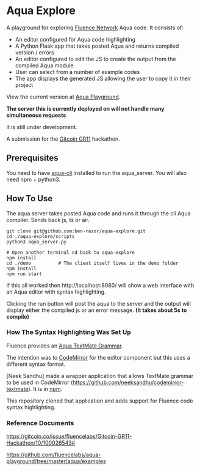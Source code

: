 # Aqua Explore

A playground for exploring [Fluence Network](https://fluence.network/) Aqua code. It consists of:

* An editor configured for Aqua code highlighting
* A Python Flask app that takes posted Aqua and returns compiled version / errors
* An editor configured to edit the JS to create the output from the compiled Aqua module
* User can select from a number of example codes
* The app displays the generated JS allowing the user to copy it in their project

View the current version at [Aqua Playground](http://34.77.88.57/).

**The server this is currently deployed on will not handle many simultaneous requests**

It is still under development.

A submission for the [Gitcoin GR11](https://gitcoin.co/issue/fluencelabs/Gitcoin-GR11-Hackathon/10/100026543#) hackathon.

## Prerequisites

You need to have [aqua-cli](https://www.npmjs.com/package/@fluencelabs/aqua-cli) installed to run the aqua_server. You will also need npm + python3.

## How To Use

The aqua server takes posted Aqua code and runs it through the cli Aqua compiler. Sends back js, ts or air.

```
git clone git@github.com:ben-razor/aqua-explore.git
cd ./aqua-explore/scripts
python3 aqua_server.py
```

```
# Open another terminal cd back to aqua-explore
npm install
cd ./demo          # The client itself lives in the demo folder
npm install
npm run start
```

If this all worked then http://localhost:8080/ will show a web interface with an Aqua editor with syntax highlighting. 

Clicking the run button will post the aqua to the server and the output will display either the compiled js or an error message. **(It takes about 5s to compile)** 

### How The Syntax Highlighting Was Set Up

Fluence provides an [Aqua TextMate Grammar](https://github.com/fluencelabs/aqua-vscode/blob/main/syntaxes/aqua.tmLanguage.json).

The intention was to [CodeMirror](https://codemirror.net/) for the editor component but this uses a different syntax format.

[Neek Sandhu] made a wrapper application that allows TextMate grammar to be used in CodeMirror (https://github.com/neeksandhu/codemirror-textmate). It is in [npm](https://npm.io/package/codemirror-textmate).

This repository cloned that application and adds support for Fluence code syntax highlighting.

### Reference Documents

https://gitcoin.co/issue/fluencelabs/Gitcoin-GR11-Hackathon/10/100026543#

https://github.com/fluencelabs/aqua-playground/tree/master/aqua/examples
